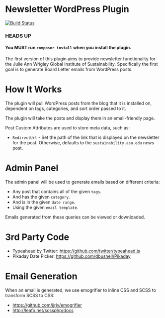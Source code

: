 Newsletter WordPress Plugin
===========================
[![Build Status](https://travis-ci.org/gios-asu/newsletter-wp-plugin.svg?branch=master)](https://travis-ci.org/gios-asu/newsletter-wp-plugin)

### HEADS UP
#### You MUST run `composer install` when you install the plugin.

The first version of this plugin aims to provide newsletter functionality
for the Julie Ann Wrigley Global Institute of Sustainability. Specifically
the first goal is to generate Board Letter emails from WordPress posts.

# How It Works

The plugin will pull WordPress posts from the blog that it is installed on,
dependent on tags, categories, and sort order passed to it.

The plugin will take the posts and display them in an email-friendly page.

Post Custom Attributes are used to store meta data, such as:

* `RedirectUrl` - Set the path of the link that is displayed on the newsletter for the post. Otherwise, defaults to the `sustainability.asu.edu` news post.

# Admin Panel

The admin panel will be used to generate emails based on different criteria:

* Any post that contains all of the given `tags`.
* And has the given `category`.
* And is in the given `date range`.
* Using the given `email template`.

Emails generated from these queries can be viewed or downloaded.

# 3rd Party Code

* Typeahead by Twitter: https://github.com/twitter/typeahead.js
* Pikaday Date Picker: https://github.com/dbushell/Pikaday

# Email Generation

When an email is generated, we use emogrifier to inline CSS and SCSS to transform SCSS to CSS:

* https://github.com/jjriv/emogrifier
* http://leafo.net/scssphp/docs
